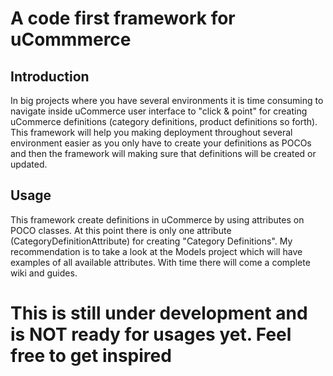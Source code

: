 A code first framework for uCommmerce
=====================================

Introduction
------------

In big projects where you have several environments it is time consuming to navigate inside uCommerce user interface to "click & point" for creating uCommerce definitions (category definitions, product definitions so forth).
This framework will help you making deployment throughout several environment easier as you only have to create your definitions as POCOs and then the framework will making sure that definitions will be created or updated.

Usage
-----

This framework create definitions in uCommerce by using attributes on POCO classes.
At this point there is only one attribute (CategoryDefinitionAttribute) for creating "Category Definitions". My recommendation is to take a look at the Models project which will have examples of all available attributes. 
With time there will come a complete wiki and guides.

This is still under development and is NOT ready for usages yet. Feel free to get inspired
==========================================================================================